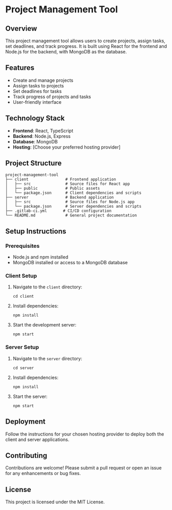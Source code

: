 # Project Management Tool

## Overview
This project management tool allows users to create projects, assign tasks, set deadlines, and track progress. It is built using React for the frontend and Node.js for the backend, with MongoDB as the database.

## Features
- Create and manage projects
- Assign tasks to projects
- Set deadlines for tasks
- Track progress of projects and tasks
- User-friendly interface

## Technology Stack
- **Frontend**: React, TypeScript
- **Backend**: Node.js, Express
- **Database**: MongoDB
- **Hosting**: [Choose your preferred hosting provider]

## Project Structure
```
project-management-tool
├── client                # Frontend application
│   ├── src               # Source files for React app
│   ├── public            # Public assets
│   └── package.json      # Client dependencies and scripts
├── server                # Backend application
│   ├── src               # Source files for Node.js app
│   └── package.json      # Server dependencies and scripts
├── .gitlab-ci.yml       # CI/CD configuration
└── README.md             # General project documentation
```

## Setup Instructions

### Prerequisites
- Node.js and npm installed
- MongoDB installed or access to a MongoDB database

### Client Setup
1. Navigate to the `client` directory:
   ```
   cd client
   ```
2. Install dependencies:
   ```
   npm install
   ```
3. Start the development server:
   ```
   npm start
   ```

### Server Setup
1. Navigate to the `server` directory:
   ```
   cd server
   ```
2. Install dependencies:
   ```
   npm install
   ```
3. Start the server:
   ```
   npm start
   ```

## Deployment
Follow the instructions for your chosen hosting provider to deploy both the client and server applications.

## Contributing
Contributions are welcome! Please submit a pull request or open an issue for any enhancements or bug fixes.

## License
This project is licensed under the MIT License.
